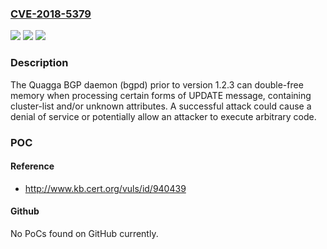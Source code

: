 ### [CVE-2018-5379](https://cve.mitre.org/cgi-bin/cvename.cgi?name=CVE-2018-5379)
![](https://img.shields.io/static/v1?label=Product&message=bgpd&color=blue)
![](https://img.shields.io/static/v1?label=Version&message=bpgd1.2.3%20&color=brighgreen)
![](https://img.shields.io/static/v1?label=Vulnerability&message=CWE-415%3A%20Double%20Free&color=brighgreen)

### Description

The Quagga BGP daemon (bgpd) prior to version 1.2.3 can double-free memory when processing certain forms of UPDATE message, containing cluster-list and/or unknown attributes. A successful attack could cause a denial of service or potentially allow an attacker to execute arbitrary code.

### POC

#### Reference
- http://www.kb.cert.org/vuls/id/940439

#### Github
No PoCs found on GitHub currently.

